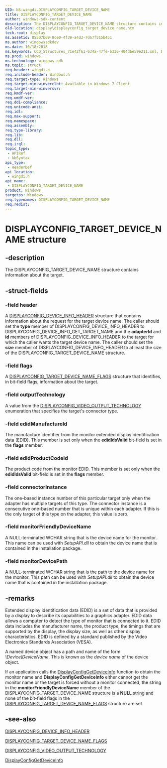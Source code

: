 ```yaml
---
UID: NS:wingdi.DISPLAYCONFIG_TARGET_DEVICE_NAME
title: DISPLAYCONFIG_TARGET_DEVICE_NAME
author: windows-sdk-content
description: The DISPLAYCONFIG_TARGET_DEVICE_NAME structure contains information about the target.
old-location: display\displayconfig_target_device_name.htm
tech.root: display
ms.assetid: 85507b69-8ce0-4f39-a4d3-7d67f515b451
ms.author: windowssdkdev
ms.date: 10/18/2018
ms.keywords: CCD_Structures_71e42f61-634a-47fe-b330-404dbe59e211.xml, DISPLAYCONFIG_TARGET_DEVICE_NAME, DISPLAYCONFIG_TARGET_DEVICE_NAME structure [Display Devices], display.displayconfig_target_device_name, wingdi/DISPLAYCONFIG_TARGET_DEVICE_NAME
ms.prod: windows
ms.technology: windows-sdk
ms.topic: struct
req.header: wingdi.h
req.include-header: Windows.h
req.target-type: Windows
req.target-min-winverclnt: Available in Windows 7 Client.
req.target-min-winversvr: 
req.kmdf-ver: 
req.umdf-ver: 
req.ddi-compliance: 
req.unicode-ansi: 
req.idl: 
req.max-support: 
req.namespace: 
req.assembly: 
req.type-library: 
req.lib: 
req.dll: 
req.irql: 
topic_type:
 - APIRef
 - kbSyntax
api_type:
 - HeaderDef
api_location:
 - wingdi.h
api_name:
 - DISPLAYCONFIG_TARGET_DEVICE_NAME
product: Windows
targetos: Windows
req.typenames: DISPLAYCONFIG_TARGET_DEVICE_NAME
req.redist: 
---
```


# DISPLAYCONFIG_TARGET_DEVICE_NAME structure


## -description


The DISPLAYCONFIG_TARGET_DEVICE_NAME structure contains information about the target.


## -struct-fields




### -field header

A <a href="https://msdn.microsoft.com/2fdfa54e-2a5f-448f-98e3-e51ce0acaeaf">DISPLAYCONFIG_DEVICE_INFO_HEADER</a> structure that contains information about the request for the target device name. The caller should set the <b>type</b> member of DISPLAYCONFIG_DEVICE_INFO_HEADER to DISPLAYCONFIG_DEVICE_INFO_GET_TARGET_NAME and the <b>adapterId</b> and <b>id</b> members of DISPLAYCONFIG_DEVICE_INFO_HEADER to the target for which the caller wants the target device name. The caller should set the <b>size</b> member of DISPLAYCONFIG_DEVICE_INFO_HEADER to at least the size of the DISPLAYCONFIG_TARGET_DEVICE_NAME structure.


### -field flags

A <a href="https://msdn.microsoft.com/f0318dd3-4350-4de3-84c8-2c998254c68c">DISPLAYCONFIG_TARGET_DEVICE_NAME_FLAGS</a> structure that identifies, in bit-field flags, information about the target. 


### -field outputTechnology

A value from the <a href="https://msdn.microsoft.com/f8c2095a-d67e-42ed-b615-b5e0e0e0d507">DISPLAYCONFIG_VIDEO_OUTPUT_TECHNOLOGY</a> enumeration that specifies the target's connector type. 


### -field edidManufactureId

 The manufacture identifier from the monitor extended display identification data (EDID). This member is set only when the <b>edidIdsValid</b> bit-field is set in the <b>flags</b> member. 


### -field edidProductCodeId

 The product code from the monitor EDID. This member is set only when the <b>edidIdsValid</b> bit-field is set in the <b>flags</b> member.


### -field connectorInstance

The one-based instance number of this particular target only when the adapter has multiple targets of this type. The connector instance is a consecutive one-based number that is unique within each adapter. If this is the only target of this type on the adapter, this value is zero. 


### -field monitorFriendlyDeviceName

A NULL-terminated WCHAR string that is the  device name for the monitor. This name can be used with <i>SetupAPI.dll</i> to obtain the device name that is contained in the installation package. 


### -field monitorDevicePath

A NULL-terminated WCHAR string that is the  path to the device name for the monitor. This path can be used with <i>SetupAPI.dll</i> to obtain the device name that is contained in the installation package. 


## -remarks



Extended display identification data (EDID) is a set of data that is provided by a display to describe its capabilities to a graphics adapter. EDID data allows a computer to detect the type of monitor that is connected to it. EDID data includes the manufacturer name, the product type, the timings that are supported by the display, the display size, as well as other display characteristics. EDID is defined by a standard published by the Video Electronics Standards Association (VESA).

A named device object has a path and name of the form <i>\Device\DeviceName</i>. This is known as the <i>device name</i> of the device object.

If an application calls the <a href="https://msdn.microsoft.com/249dcb1a-4ce3-4478-8331-fb81e91313b0">DisplayConfigGetDeviceInfo</a> function to obtain the monitor name and <b>DisplayConfigGetDeviceInfo</b> either cannot get the monitor name or the target is forced without a monitor connected, the string in the <b>monitorFriendlyDeviceName</b> member of the DISPLAYCONFIG_TARGET_DEVICE_NAME structure is a <b>NULL</b> string and none of the bit-field flags in the <a href="https://msdn.microsoft.com/f0318dd3-4350-4de3-84c8-2c998254c68c">DISPLAYCONFIG_TARGET_DEVICE_NAME_FLAGS</a> structure are set.




## -see-also




<a href="https://msdn.microsoft.com/2fdfa54e-2a5f-448f-98e3-e51ce0acaeaf">DISPLAYCONFIG_DEVICE_INFO_HEADER</a>



<a href="https://msdn.microsoft.com/f0318dd3-4350-4de3-84c8-2c998254c68c">DISPLAYCONFIG_TARGET_DEVICE_NAME_FLAGS</a>



<a href="https://msdn.microsoft.com/f8c2095a-d67e-42ed-b615-b5e0e0e0d507">DISPLAYCONFIG_VIDEO_OUTPUT_TECHNOLOGY</a>



<a href="https://msdn.microsoft.com/249dcb1a-4ce3-4478-8331-fb81e91313b0">DisplayConfigGetDeviceInfo</a>
 

 


